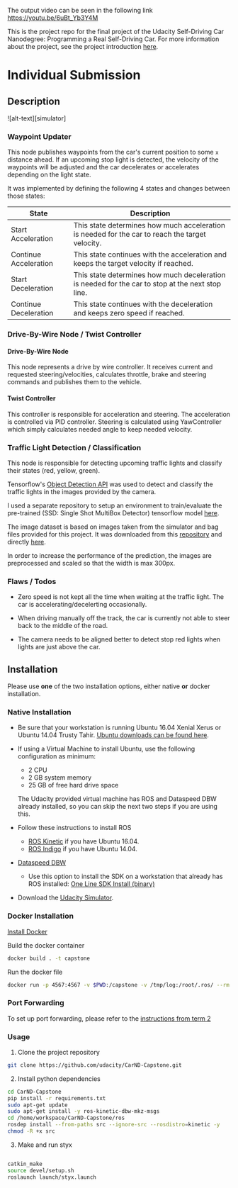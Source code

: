 
The output video can be seen in the following link
https://youtu.be/6uBt_Yb3Y4M

This is the project repo for the final project of the Udacity Self-Driving Car Nanodegree: Programming a Real Self-Driving Car. For more information about the project, see the project introduction [here](https://classroom.udacity.com/nanodegrees/nd013/parts/6047fe34-d93c-4f50-8336-b70ef10cb4b2/modules/e1a23b06-329a-4684-a717-ad476f0d8dff/lessons/462c933d-9f24-42d3-8bdc-a08a5fc866e4/concepts/5ab4b122-83e6-436d-850f-9f4d26627fd9).

# Individual Submission

## Description

![alt-text][simulator]

### Waypoint Updater

This node publishes waypoints from the car's current position to some `x` distance ahead. If an upcoming stop light is detected, the velocity of the waypoints will be adjusted and the car decelerates or accelerates depending on the light state.

It was implemented by defining the following 4 states and changes between those states:

State 				| Description
---------------- | ---------------------
Start Acceleration | This state determines how much acceleration is needed for the car to reach the target velocity. 
Continue Acceleration | This state continues with the acceleration and keeps the target velocity if reached.
Start Deceleration	  | This state determines how much deceleration is needed for the car to stop at the next stop line.
Continue Deceleration | This state continues with the deceleration and keeps zero speed if reached.

### Drive-By-Wire Node / Twist Controller

#### Drive-By-Wire Node

This node represents a drive by wire controller. It receives current and requested steering/velocities, calculates throttle, brake and steering commands and publishes them to the vehicle.

#### Twist Controller

This controller is responsible for acceleration and steering. The acceleration is controlled via PID controller. Steering is calculated using YawController which simply calculates needed angle to keep needed velocity.

### Traffic Light Detection / Classification

This node is responsible for detecting upcoming traffic lights and classify their states (red, yellow, green).

Tensorflow's [Object Detection API](https://github.com/tensorflow/models/tree/master/research/object_detection) was used to detect and classify the traffic lights in the images provided by the camera.

I used a separate repository to setup an environment to train/evaluate the pre-trained (SSD: Single Shot MultiBox Detector) tensorflow model [here](https://github.com/mkoehnke/CarND-Capstone-TrafficLightDetection).

The image dataset is based on images taken from the simulator and bag files provided for this project. It was downloaded from this [repository](https://github.com/coldKnight/TrafficLight_Detection-TensorFlowAPI) and directly [here](https://drive.google.com/file/d/0B-Eiyn-CUQtxdUZWMkFfQzdObUE/view?usp=sharing).

In order to increase the performance of the prediction, the images are preprocessed and scaled so that the width is max 300px.



### Flaws / Todos

- Zero speed is not kept all the time when waiting at the traffic light. The car is accelerating/decelerting occasionally.

- When driving manually off the track, the car is currently not able to steer back to the middle of the road.

- The camera needs to be aligned better to detect stop red lights when lights are just above the car.

## Installation

Please use **one** of the two installation options, either native **or** docker installation.

### Native Installation

* Be sure that your workstation is running Ubuntu 16.04 Xenial Xerus or Ubuntu 14.04 Trusty Tahir. [Ubuntu downloads can be found here](https://www.ubuntu.com/download/desktop).
* If using a Virtual Machine to install Ubuntu, use the following configuration as minimum:
  * 2 CPU
  * 2 GB system memory
  * 25 GB of free hard drive space

  The Udacity provided virtual machine has ROS and Dataspeed DBW already installed, so you can skip the next two steps if you are using this.

* Follow these instructions to install ROS
  * [ROS Kinetic](http://wiki.ros.org/kinetic/Installation/Ubuntu) if you have Ubuntu 16.04.
  * [ROS Indigo](http://wiki.ros.org/indigo/Installation/Ubuntu) if you have Ubuntu 14.04.
* [Dataspeed DBW](https://bitbucket.org/DataspeedInc/dbw_mkz_ros)
  * Use this option to install the SDK on a workstation that already has ROS installed: [One Line SDK Install (binary)](https://bitbucket.org/DataspeedInc/dbw_mkz_ros/src/81e63fcc335d7b64139d7482017d6a97b405e250/ROS_SETUP.md?fileviewer=file-view-default)
* Download the [Udacity Simulator](https://github.com/udacity/CarND-Capstone/releases).

### Docker Installation
[Install Docker](https://docs.docker.com/engine/installation/)

Build the docker container
```bash
docker build . -t capstone
```

Run the docker file
```bash
docker run -p 4567:4567 -v $PWD:/capstone -v /tmp/log:/root/.ros/ --rm -it capstone
```

### Port Forwarding
To set up port forwarding, please refer to the [instructions from term 2](https://classroom.udacity.com/nanodegrees/nd013/parts/40f38239-66b6-46ec-ae68-03afd8a601c8/modules/0949fca6-b379-42af-a919-ee50aa304e6a/lessons/f758c44c-5e40-4e01-93b5-1a82aa4e044f/concepts/16cf4a78-4fc7-49e1-8621-3450ca938b77)

### Usage

1. Clone the project repository
```bash
git clone https://github.com/udacity/CarND-Capstone.git
```

2. Install python dependencies
```bash
cd CarND-Capstone
pip install -r requirements.txt
sudo apt-get update
sudo apt-get install -y ros-kinetic-dbw-mkz-msgs 
cd /home/workspace/CarND-Capstone/ros 
rosdep install --from-paths src --ignore-src --rosdistro=kinetic -y
chmod -R +x src
```
3. Make and run styx
```bash

catkin_make
source devel/setup.sh
roslaunch launch/styx.launch
```

